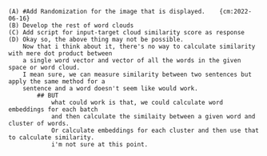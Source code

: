     (A) #Add Randomization for the image that is displayed.    {cm:2022-06-16}
    (B) Develop the rest of word clouds
    (C) Add script for input-target cloud similarity score as response
    (D) Okay so, the above thing may not be possible. 
        Now that i think about it, there's no way to calculate similarity with mere dot product between
        a single word vector and vector of all the words in the given space or word cloud.
        I mean sure, we can measure similarity between two sentences but apply the same method for a
        sentence and a word doesn't seem like would work.
            ## BUT
                what could work is that, we could calculate word embeddings for each batch
                and then calculate the similaity between a given word and cluster of words.
                Or calculate embeddings for each cluster and then use that to calculate similarity.
                i'm not sure at this point.